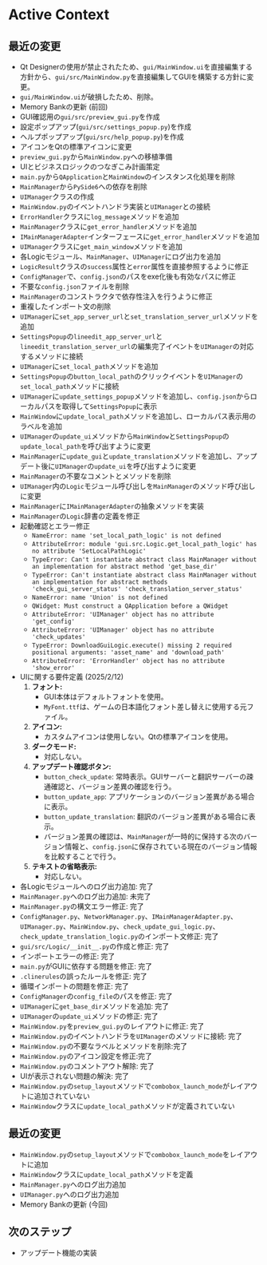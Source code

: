 # Active Context

## 最近の変更

*   Qt Designerの使用が禁止されたため、`gui/MainWindow.ui`を直接編集する方針から、`gui/src/MainWindow.py`を直接編集してGUIを構築する方針に変更。
*   `gui/MainWindow.ui`が破損したため、削除。
*   Memory Bankの更新 (前回)
*   GUI確認用の`gui/src/preview_gui.py`を作成
*   設定ポップアップ(`gui/src/settings_popup.py`)を作成
*   ヘルプポップアップ(`gui/src/help_popup.py`)を作成
*   アイコンをQtの標準アイコンに変更
*   `preview_gui.py`から`MainWindow.py`への移植準備
*   UIとビジネスロジックのつなぎこみ計画策定
*   `main.py`から`QApplication`と`MainWindow`のインスタンス化処理を削除
*   `MainManager`から`PySide6`への依存を削除
*   `UIManager`クラスの作成
*   `MainWindow.py`のイベントハンドラ実装と`UIManager`との接続
*   `ErrorHandler`クラスに`log_message`メソッドを追加
*   `MainManager`クラスに`get_error_handler`メソッドを追加
*   `IMainManagerAdapter`インターフェースに`get_error_handler`メソッドを追加
*   `UIManager`クラスに`get_main_window`メソッドを追加
*   各Logicモジュール、`MainManager`、`UIManager`にログ出力を追加
*   `LogicResult`クラスの`success`属性と`error`属性を直接参照するように修正
*   `ConfigManager`で、`config.json`のパスをexe化後も有効なパスに修正
*   不要な`config.json`ファイルを削除
*   `MainManager`のコンストラクタで依存性注入を行うように修正
*   重複したインポート文の削除
*   `UIManager`に`set_app_server_url`と`set_translation_server_url`メソッドを追加
*   `SettingsPopup`の`lineedit_app_server_url`と`lineedit_translation_server_url`の編集完了イベントを`UIManager`の対応するメソッドに接続
*   `UIManager`に`set_local_path`メソッドを追加
*   `SettingsPopup`の`button_local_path`のクリックイベントを`UIManager`の`set_local_path`メソッドに接続
*   `UIManager`に`update_settings_popup`メソッドを追加し、`config.json`からローカルパスを取得して`SettingsPopup`に表示
*   `MainWindow`に`update_local_path`メソッドを追加し、ローカルパス表示用のラベルを追加
*   `UIManager`の`update_ui`メソッドから`MainWindow`と`SettingsPopup`の`update_local_path`を呼び出すように変更
*   `MainManager`に`update_gui`と`update_translation`メソッドを追加し、アップデート後に`UIManager`の`update_ui`を呼び出すように変更
*   `MainManager`の不要なコメントとメソッドを削除
*   `UIManager`内の`Logic`モジュール呼び出しを`MainManager`のメソッド呼び出しに変更
*   `MainManager`に`IMainManagerAdapter`の抽象メソッドを実装
*   `MainManager`の`Logic`辞書の定義を修正
*   起動確認とエラー修正
    *   `NameError: name 'set_local_path_logic' is not defined`
    *   `AttributeError: module 'gui.src.Logic.get_local_path_logic' has no attribute 'SetLocalPathLogic'`
    *   `TypeError: Can't instantiate abstract class MainManager without an implementation for abstract method 'get_base_dir'`
    *   `TypeError: Can't instantiate abstract class MainManager without an implementation for abstract methods 'check_gui_server_status' 'check_translation_server_status'`
    *   `NameError: name 'Union' is not defined`
    *   `QWidget: Must construct a QApplication before a QWidget`
    *   `AttributeError: 'UIManager' object has no attribute 'get_config'`
    *   `AttributeError: 'UIManager' object has no attribute 'check_updates'`
    *   `TypeError: DownloadGuiLogic.execute() missing 2 required positional arguments: 'asset_name' and 'download_path'`
    *   `AttributeError: 'ErrorHandler' object has no attribute 'show_error'`
* UIに関する要件定義 (2025/2/12)
    1.  **フォント:**
        *   GUI本体はデフォルトフォントを使用。
        *   `MyFont.ttf`は、ゲームの日本語化フォント差し替えに使用する元ファイル。
    2.  **アイコン:**
        *   カスタムアイコンは使用しない。Qtの標準アイコンを使用。
    3.  **ダークモード:**
        *   対応しない。
    4.  **アップデート確認ボタン:**
        *   `button_check_update`: 常時表示。GUIサーバーと翻訳サーバーの疎通確認と、バージョン差異の確認を行う。
        *   `button_update_app`: アプリケーションのバージョン差異がある場合に表示。
        *   `button_update_translation`: 翻訳のバージョン差異がある場合に表示。
        *   バージョン差異の確認は、`MainManager`が一時的に保持する次のバージョン情報と、`config.json`に保存されている現在のバージョン情報を比較することで行う。
    5.  **テキストの省略表示:**
        *   対応しない。
* 各Logicモジュールへのログ出力追加: 完了
* `MainManager.py`へのログ出力追加: 未完了
* `MainManager.py`の構文エラー修正: 完了
* `ConfigManager.py`、`NetworkManager.py`、`IMainManagerAdapter.py`、`UIManager.py`、`MainWindow.py`、`check_update_gui_logic.py`、`check_update_translation_logic.py`のインポート文修正: 完了
* `gui/src/Logic/__init__.py`の作成と修正: 完了
* インポートエラーの修正: 完了
*   `main.py`がGUIに依存する問題を修正: 完了
*   `.clinerules`の誤ったルールを修正: 完了
*   循環インポートの問題を修正: 完了
*   `ConfigManager`の`config_file`のパスを修正: 完了
*   `UIManager`に`get_base_dir`メソッドを追加: 完了
*   `UIManager`の`update_ui`メソッドの修正: 完了
*   `MainWindow.py`を`preview_gui.py`のレイアウトに修正: 完了
*   `MainWindow.py`のイベントハンドラを`UIManager`のメソッドに接続: 完了
*   `MainWindow.py`の不要なラベルとメソッドを削除:完了
*   `MainWindow.py`のアイコン設定を修正:完了
* `MainWindow.py`のコメントアウト解除: 完了
* UIが表示されない問題の解決: 完了
* `MainWindow.py`の`setup_layout`メソッドで`combobox_launch_mode`がレイアウトに追加されていない
* `MainWindow`クラスに`update_local_path`メソッドが定義されていない

## 最近の変更

*   `MainWindow.py`の`setup_layout`メソッドで`combobox_launch_mode`をレイアウトに追加
*   `MainWindow`クラスに`update_local_path`メソッドを定義
*   `MainManager.py`へのログ出力追加
*   `UIManager.py`へのログ出力追加
*   Memory Bankの更新 (今回)

## 次のステップ

*   アップデート機能の実装

